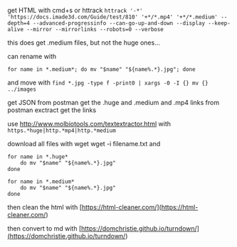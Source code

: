 get HTML with cmd+s or httrack
`httrack '-*' 'https://docs.imade3d.com/Guide/test/810' '+*/*.mp4' '+*/*.medium' --depth=4 --advanced-progressinfo --can-go-up-and-down --display --keep-alive --mirror --mirrorlinks --robots=0 --verbose`

this does get .medium files, but not the huge ones...

can rename with 

`for name in *.medium*; do mv "$name" "${name%.*}.jpg"; done`

and move with
`find *.jpg -type f -print0 | xargs -0 -I {} mv {} ../images`

get JSON from postman 
get the .huge and .medium and .mp4 links from postman
exctract get the links

use http://www.molbiotools.com/textextractor.html with `https.*huge|http.*mp4|http.*medium` 

download all files with wget
wget -i filename.txt
and 
```
for name in *.huge*
    do mv "$name" "${name%.*}.jpg"
done
```
```
for name in *.medium*
    do mv "$name" "${name%.*}.jpg"
done
```

then clean the html with [https://html-cleaner.com/](<https://html-cleaner.com/>)

then convert to md with [https://domchristie.github.io/turndown/](<https://domchristie.github.io/turndown/>)

